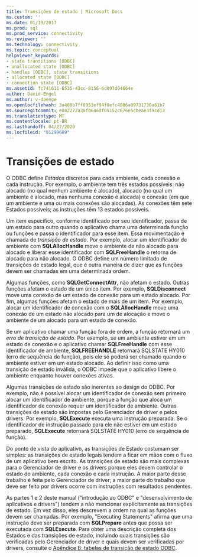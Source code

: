 ```yaml
---
title: Transições de estado | Microsoft Docs
ms.custom: ''
ms.date: 01/19/2017
ms.prod: sql
ms.prod_service: connectivity
ms.reviewer: ''
ms.technology: connectivity
ms.topic: conceptual
helpviewer_keywords:
- state transitions [ODBC]
- unallocated state [ODBC]
- handles [ODBC], state transitions
- allocated state [ODBC]
- connection state [ODBC]
ms.assetid: fc741611-6535-43cc-8156-6d897d04664e
author: David-Engel
ms.author: v-daenge
ms.openlocfilehash: 3a480b7ff8953ef94f0efc4886a09731730a61b7
ms.sourcegitcommit: e042272a38fb646df05152c676e5cbeae3f9cd13
ms.translationtype: MT
ms.contentlocale: pt-BR
ms.lasthandoff: 04/27/2020
ms.locfileid: "81299689"
---
```

# <a name="state-transitions"></a>Transições de estado
O ODBC define *Estados* discretos para cada ambiente, cada conexão e cada instrução. Por exemplo, o ambiente tem três estados possíveis: não alocado (no qual nenhum ambiente é alocado), alocado (no qual um ambiente é alocado, mas nenhuma conexão é alocada) e conexão (em que um ambiente e uma ou mais conexões são alocadas). As conexões têm sete Estados possíveis; as instruções têm 13 estados possíveis.  
  
 Um item específico, conforme identificado por seu identificador, passa de um estado para outro quando o aplicativo chama uma determinada função ou funções e passa o identificador para esse item. Essa movimentação é chamada de *transição de estado*. Por exemplo, alocar um identificador de ambiente com **SQLAllocHandle** move o ambiente de não alocado para alocado e liberar esse identificador com **SQLFreeHandle** o retorna de alocado para não alocado. O ODBC define um número limitado de transições de estado legal, que é outra maneira de dizer que as funções devem ser chamadas em uma determinada ordem.  
  
 Algumas funções, como **SQLGetConnectAttr**, não afetam o estado. Outras funções afetam o estado de um único item. Por exemplo, **SQLDisconnect** move uma conexão de um estado de conexão para um estado alocado. Por fim, algumas funções afetam o estado de mais de um item. Por exemplo, alocar um identificador de conexão com o **SQLAllocHandle** move uma conexão de um estado não alocado para um de alocação e move o ambiente de um alocado para um estado de conexão.  
  
 Se um aplicativo chamar uma função fora de ordem, a função retornará um *erro de transição de estado*. Por exemplo, se um ambiente estiver em um estado de conexão e o aplicativo chamar **SQLFreeHandle** com esse identificador de ambiente, **SQLFREEHANDLE** retornará SQLSTATE HY010 (erro de sequência de função), pois ele só poderá ser chamado quando o ambiente estiver em um estado alocado. Ao definir isso como uma transição de estado inválida, o ODBC impede que o aplicativo libere o ambiente enquanto houver conexões ativas.  
  
 Algumas transições de estado são inerentes ao design do ODBC. Por exemplo, não é possível alocar um identificador de conexão sem primeiro alocar um identificador de ambiente, porque a função que aloca um identificador de conexão requer um identificador de ambiente. Outras transições de estado são impostas pelo Gerenciador de driver e pelos drivers. Por exemplo, **SQLExecute** executa uma instrução preparada. Se o identificador de instrução passado para ele não estiver em um estado preparado, **SQLExecute** retornará SQLSTATE HY010 (erro de sequência de função).  
  
 Do ponto de vista do aplicativo, as transições de Estado costumam ser simples: as transições de estado legais tendem a ficar em mãos com o fluxo de um aplicativo bem escrito. As transições de estado são mais complexas para o Gerenciador de driver e os drivers porque eles devem controlar o estado do ambiente, cada conexão e cada instrução. A maior parte desse trabalho é feita pelo Gerenciador de driver; a maior parte do trabalho que deve ser feito por drivers ocorre com instruções com resultados pendentes.  
  
 As partes 1 e 2 deste manual ("introdução ao ODBC" e "desenvolvimento de aplicativos e drivers") tendem a não mencionar explicitamente as transições de estado. Em vez disso, eles descrevem a ordem na qual as funções devem ser chamadas. Por exemplo, "Executing Statements" afirma que uma instrução deve ser preparada com **SQLPrepare** antes que possa ser executada com **SQLExecute**. Para obter uma descrição completa dos Estados e das transições de estado, incluindo quais transições são verificadas pelo Gerenciador de driver e quais devem ser verificadas por drivers, consulte o [Apêndice B: tabelas de transição de estado ODBC](../../../odbc/reference/appendixes/appendix-b-odbc-state-transition-tables.md).
